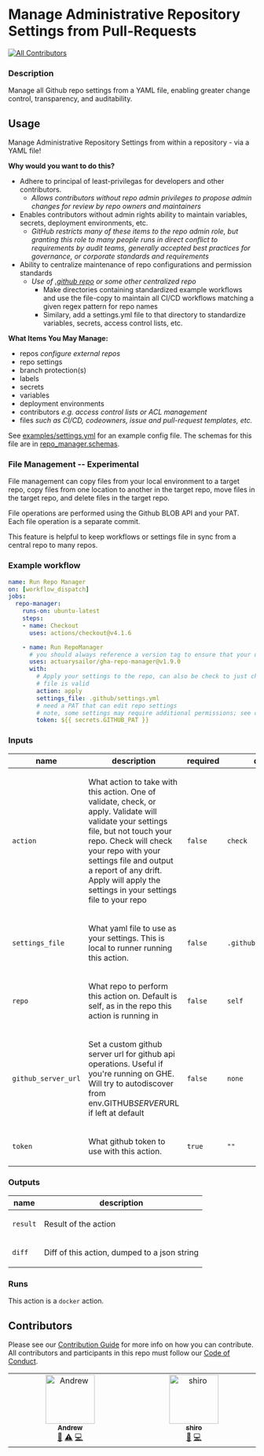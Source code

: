 # Manage Administrative Repository Settings from Pull-Requests
<!-- ALL-CONTRIBUTORS-BADGE:START - Do not remove or modify this section -->
[![All Contributors](https://img.shields.io/badge/all_contributors-2-orange.svg?style=flat-square)](#contributors-)
<!-- ALL-CONTRIBUTORS-BADGE:END -->

<!-- action-docs-description source="action.yml" -->
### Description

Manage all Github repo settings from a YAML file, enabling greater change control, transparency, and auditability.
<!-- action-docs-description source="action.yml" -->

## Usage

Manage Administrative Repository Settings from within a repository - via a YAML file!

**Why would you want to do this?**
* Adhere to principal of least-privilegas for developers and other contributors.
  * *Allows contributors without repo admin privileges to propose admin changes for review by repo owners and maintainers*
* Enables contributors without admin rights ability to maintain variables, secrets, deployment environments, etc.
  * *GitHub restricts many of these items to the repo admin role, but granting this role to many people runs in direct conflict to requirements by audit teams, generally accepted best practices for governance, or corporate standards and requirements*
* Ability to centralize maintenance of repo configurations and permission standards
  * *Use of [.github repo](https://www.freecodecamp.org/news/how-to-use-the-dot-github-repository/) or some other centralized repo*
    * Make directories containing standardized example workflows and use the file-copy to maintain all CI/CD workflows matching a given regex pattern for repo names
    * Similary, add a settings.yml file to that directory to standardize variables, secrets, access control lists, etc.

**What Items You May Manage:**

* repos *configure external repos*
* repo settings
* branch protection(s)
* labels
* secrets
* variables
* deployment environments
* contributors *e.g. access control lists or ACL management*
* files *such as CI/CD, codeowners, issue and pull-request templates, etc.*

See [examples/settings.yml](./examples/settings.yml) for an example config file. The schemas for this file are in [repo_manager.schemas](./repo_magager/schemas).

### File Management -- Experimental

File management can copy files from your local environment to a target repo, copy files from one location to another in the target repo, move files in the target repo, and delete files in the target repo.

File operations are performed using the Github BLOB API and your PAT. Each file operation is a separate commit.

This feature is helpful to keep workflows or settings file in sync from a central repo to many repos.

### Example workflow

```yaml
name: Run Repo Manager
on: [workflow_dispatch]
jobs:
  repo-manager:
    runs-on: ubuntu-latest
    steps:
    - name: Checkout
      uses: actions/checkout@v4.1.6

    - name: Run RepoManager
      # you should always reference a version tag to ensure that your use of an action never changes until you update it
      uses: actuarysailor/gha-repo-manager@v1.9.0
      with:
        # Apply your settings to the repo, can also be check to just check repo settings vs your file or validate, to validate your
        # file is valid
        action: apply
        settings_file: .github/settings.yml
        # need a PAT that can edit repo settings
        # note, some settings may require additional permissions; see comments in examples/settings.yml for details
        token: ${{ secrets.GITHUB_PAT }}

```

<!-- action-docs-inputs source="action.yml" -->
### Inputs

| name | description | required | default |
| --- | --- | --- | --- |
| `action` | <p>What action to take with this action. One of validate, check, or apply. Validate will validate your settings file, but not touch your repo. Check will check your repo with your settings file and output a report of any drift. Apply will apply the settings in your settings file to your repo</p> | `false` | `check` |
| `settings_file` | <p>What yaml file to use as your settings. This is local to runner running this action.</p> | `false` | `.github/settings.yml` |
| `repo` | <p>What repo to perform this action on. Default is self, as in the repo this action is running in</p> | `false` | `self` |
| `github_server_url` | <p>Set a custom github server url for github api operations. Useful if you're running on GHE. Will try to autodiscover from env.GITHUB<em>SERVER</em>URL if left at default</p> | `false` | `none` |
| `token` | <p>What github token to use with this action.</p> | `true` | `""` |
<!-- action-docs-inputs source="action.yml" -->

<!-- action-docs-outputs source="action.yml" -->
### Outputs

| name | description |
| --- | --- |
| `result` | <p>Result of the action</p> |
| `diff` | <p>Diff of this action, dumped to a json string</p> |
<!-- action-docs-outputs source="action.yml" -->

<!-- action-docs-runs source="action.yml" -->
### Runs

This action is a `docker` action.
<!-- action-docs-runs source="action.yml" -->

## Contributors

Please see our [Contribution Guide](./CONTRIBUTING.md) for more info on how you can contribute. All contributors and participants in this repo must follow our [Code of Conduct](./CODE_OF_CONDUCT.md).
<!-- ALL-CONTRIBUTORS-LIST:START - Do not remove or modify this section -->
<!-- prettier-ignore-start -->
<!-- markdownlint-disable -->
<table>
  <tbody>
    <tr>
      <td align="center" valign="top" width="14.28%"><a href="https://github.com/actuarysailor"><img src="https://avatars.githubusercontent.com/u/1377314?v=4?s=100" width="100px;" alt="Andrew"/><br /><sub><b>Andrew</b></sub></a><br /><a href="#ideas-actuarysailor" title="Ideas, Planning, & Feedback">🤔</a> <a href="https://github.com/actuarysailor/gha-repo-manager/commits?author=actuarysailor" title="Tests">⚠️</a> <a href="https://github.com/actuarysailor/gha-repo-manager/commits?author=actuarysailor" title="Code">💻</a></td>
      <td align="center" valign="top" width="14.28%"><a href="https://github.com/actuarysailor"><img src="https://avatars.githubusercontent.com/u/24359398?v=4?s=100" width="100px;" alt="shiro"/><br /><sub><b>shiro</b></sub></a><br /><a href="https://github.com/actuarysailor/gha-repo-manager/issues?q=author%3Aactuarysailor" title="Bug reports">🐛</a> <a href="https://github.com/actuarysailor/gha-repo-manager/commits?author=actuarysailor" title="Code">💻</a></td>
    </tr>
  </tbody>
</table>

<!-- markdownlint-restore -->
<!-- prettier-ignore-end -->

<!-- ALL-CONTRIBUTORS-LIST:END -->

<!-- ALL-CONTRIBUTORS-LIST:START - Do not remove or modify this section -->
<!-- prettier-ignore-start -->
<!-- markdownlint-disable -->

<!-- markdownlint-restore -->
<!-- prettier-ignore-end -->

<!-- ALL-CONTRIBUTORS-LIST:END -->
<!-- prettier-ignore-start -->
<!-- markdownlint-disable -->

<!-- markdownlint-restore -->
<!-- prettier-ignore-end -->

<!-- ALL-CONTRIBUTORS-LIST:END -->
